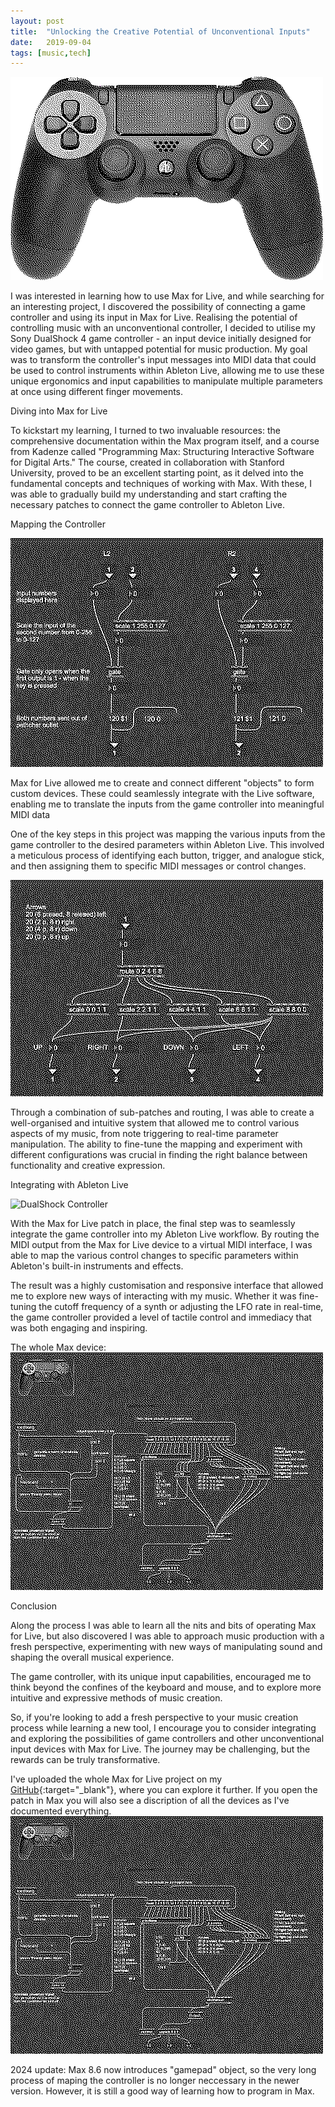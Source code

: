 ```yaml
---
layout: post
title:  "Unlocking the Creative Potential of Unconventional Inputs"
date:   2019-09-04
tags: [music,tech]
---
```


![DualShock Controller](/images/MaxDualShock.png)

I was interested in learning how to use Max for Live, and while searching for an interesting project, I discovered the possibility of connecting a game controller and using its input in Max for Live. Realising the potential of controlling music with an unconventional controller, I decided to utilise my Sony DualShock 4 game controller - an input device initially designed for video games, but with untapped potential for music production. My goal was to transform the controller's input messages into MIDI data that could be used to control instruments within Ableton Live, allowing me to use these unique ergonomics and input capabilities to manipulate multiple parameters at once using different finger movements.

Diving into Max for Live

To kickstart my learning, I turned to two invaluable resources: the comprehensive documentation within the Max program itself, and a course from Kadenze called "Programming Max: Structuring Interactive Software for Digital Arts." The course, created in collaboration with Stanford University, proved to be an excellent starting point, as it delved into the fundamental concepts and techniques of working with Max. With these, I was able to gradually build my understanding and start crafting the necessary patches to connect the game controller to Ableton Live.

Mapping the Controller

![Controller Mapping](/images/MaxL2andR2.png)

Max for Live allowed me to create and connect different "objects" to form custom devices. These could seamlessly integrate with the Live software, enabling me to translate the inputs from the game controller into meaningful MIDI data

One of the key steps in this project was mapping the various inputs from the game controller to the desired parameters within Ableton Live. This involved a meticulous process of identifying each button, trigger, and analogue stick, and then assigning them to specific MIDI messages or control changes.

![Controller Patch](/images/MaxPatch.png)

Through a combination of sub-patches and routing, I was able to create a well-organised and intuitive system that allowed me to control various aspects of my music, from note triggering to real-time parameter manipulation. The ability to fine-tune the mapping and experiment with different configurations was crucial in finding the right balance between functionality and creative expression.

Integrating with Ableton Live

![DualShock Controller](/images/MaxDDevice.png)

With the Max for Live patch in place, the final step was to seamlessly integrate the game controller into my Ableton Live workflow. By routing the MIDI output from the Max for Live device to a virtual MIDI interface, I was able to map the various control changes to specific parameters within Ableton's built-in instruments and effects.

The result was a highly customisation and responsive interface that allowed me to explore new ways of interacting with my music. Whether it was fine-tuning the cutoff frequency of a synth or adjusting the LFO rate in real-time, the game controller provided a level of tactile control and immediacy that was both engaging and inspiring.

The whole Max device:
![DualShock Controller](/images/MaxDeviceFull.png)

Conclusion

Along the process I was able to learn all the nits and bits of operating Max for Live, but also discovered I was able to approach music production with a fresh perspective, experimenting with new ways of manipulating sound and shaping the overall musical experience.

The game controller, with its unique input capabilities, encouraged me to think beyond the confines of the keyboard and mouse, and to explore more intuitive and expressive methods of music creation.

So, if you're looking to add a fresh perspective to your music creation process while learning a new tool, I encourage you to consider integrating and exploring the possibilities of game controllers and other unconventional input devices with Max for Live. The journey may be challenging, but the rewards can be truly transformative.

I've uploaded the whole Max for Live project on my [GitHub](https://github.com/matis-io/MdCR){:target="\_blank"}, where you can explore it further. If you open the patch in Max you will also see a discription of all the devices as I've documented everything.
![DualShock Controller](/images/MaxDeviceFull.png)

2024 update: Max 8.6 now introduces "gamepad" object, so the very long process of maping the controller is no longer neccessary in the newer version. However, it is still a good way of learning how to program in Max.